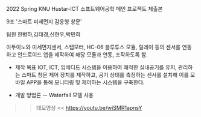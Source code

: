 2022 Spring KNU Hustar-ICT 소프트웨어공학
메인 프로젝트 제출본

9조 '스마트 미세먼지 감응형 창문'

팀원 한병하,김태경,신현우,박민희

아두이노와 미세먼지센서, 스텝모터, HC-06 블루투스 모듈, 릴레이 등의 센서를 연동하고
안드로이드 앱을 제작하여 해당 모듈과 연동, 조작하도록 함.

- 제작 목표
IOT, ICT, 임베디드 시스템을 이용하여 쾌적한 실내공기를 유지, 관리하는 스마트 창문 제어 장치를 제작하고,  공기 상태를 측정하는 센서를 설치해 이를 모바일 APP을 통해 모니터링 및 제어하는 시스템을 구축한다.

- 개발 방법론 
-- Waterfall 모델 사용
>> 데모영상 <<
https://youtu.be/wiSMR1apnsY
